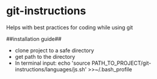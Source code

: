 # git-instructions
Helps with best practices for coding while using git

##installation guide##
- clone project to a safe directory
- get path to the directory
- In terminal input: 
    echo 'source PATH_TO_PROJECT/git-instructions/languages/js.sh' >>~/.bash_profile
